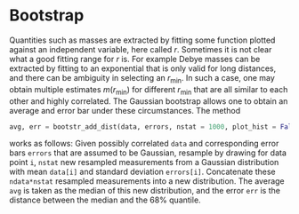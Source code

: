 # Bootstrap 

Quantities such as masses are extracted by fitting some function plotted 
against an independent variable, here called $r$. Sometimes it is not clear what a good fitting range 
for $r$ is. For example Debye masses can be extracted by fitting to an exponential that is only valid 
for long distances, and there can be ambiguity in selecting an $r_{\text{min}}$. In such a case, one 
may obtain multiple estimates $m(r_{\text{min}})$ for different $r_{\text{min}}$ that are all similar 
to each other and highly correlated. The Gaussian bootstrap allows one to obtain an average and error 
bar under these circumstances. The method
```Python
avg, err = bootstr_add_dist(data, errors, nstat = 1000, plot_hist = False)
```
works as follows: Given possibly correlated `data` and corresponding error bars `errors` that are 
assumed to be Gaussian, resample by drawing for data point `i`, `nstat` new resampled measurements 
from a Gaussian distribution with mean `data[i]` and standard deviation `errors[i]`. Concatenate 
these `ndata*nstat` resampled measurements into a new distribution. The average `avg` is taken as 
the median of this new distribution, and the error `err` is the distance between the median and 
the 68% quantile.
